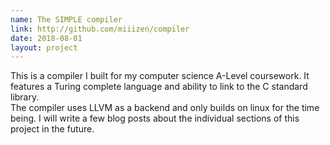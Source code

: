 ```yaml
---
name: The SIMPLE compiler
link: http://github.com/miiizen/compiler
date: 2018-08-01
layout: project
---
```

This is a compiler I built for my computer science A-Level coursework.  It features a Turing complete language and ability to link to the C standard library.  
The compiler uses LLVM as a backend and only builds on linux for the time being.  I will write a few blog posts about the individual sections of this project in the future.
